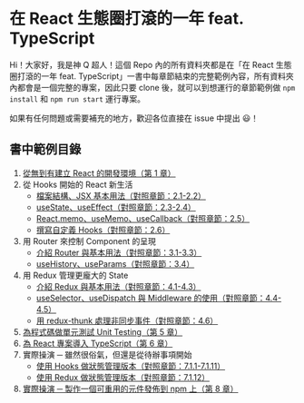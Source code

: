 # 在 React 生態圈打滾的一年 feat. TypeScript

Hi！大家好，我是神 Q 超人！這個 Repo 內的所有資料夾都是在「在 React 生態圈打滾的一年 feat. TypeScript」一書中每章節結束的完整範例內容，所有資料夾內都會是一個完整的專案，因此只要 clone 後，就可以到想運行的章節範例做 `npm install` 和 `npm run start` 運行專案。

如果有任何問題或需要補充的地方，歡迎各位直接在 issue 中提出 😃！

## 書中範例目錄

1. [從無到有建立 React 的開發環境（第 1 章）](https://github.com/ms314006/react-feat-typescript-book-example/tree/master/Ch01)
2. 從 Hooks 開始的 React 新生活
    * [檔案結構、JSX 基本用法（對照章節：2.1-2.2）](https://github.com/ms314006/react-feat-typescript-book-example/tree/master/Ch02-1)
    * [useState、useEffect（對照章節：2.3-2.4）](https://github.com/ms314006/react-feat-typescript-book-example/tree/master/Ch02-2)
    * [React.memo、useMemo、useCallback（對照章節：2.5）](https://github.com/ms314006/react-feat-typescript-book-example/tree/master/Ch02-3)
    * [撰寫自定義 Hooks（對照章節：2.6）](https://github.com/ms314006/react-feat-typescript-book-example/tree/master/Ch02-4)
3. 用 Router 來控制 Component 的呈現
    * [介紹 Router 與基本用法（對照章節：3.1-3.3）](https://github.com/ms314006/react-feat-typescript-book-example/tree/master/Ch03-1)
    * [useHistory、useParams（對照章節：3.4）](https://github.com/ms314006/react-feat-typescript-book-example/tree/master/Ch03-2)
4. 用 Redux 管理更龐大的 State
    * [介紹 Redux 與基本用法（對照章節：4.1-4.3）](https://github.com/ms314006/react-feat-typescript-book-example/tree/master/Ch04-1)
    * [useSelector、useDispatch 與 Middleware 的使用（對照章節：4.4-4.5）](https://github.com/ms314006/react-feat-typescript-book-example/tree/master/Ch04-2)
    * [用 redux-thunk 處理非同步事件（對照章節：4.6）](https://github.com/ms314006/react-feat-typescript-book-example/tree/master/Ch04-3)
5. [為程式碼做單元測試 Unit Testing（第 5 章）](https://github.com/ms314006/react-feat-typescript-book-example/tree/master/Ch05)
6. [為 React 專案導入 TypeScript（第 6 章）](https://github.com/ms314006/react-feat-typescript-book-example/tree/master/Ch06)
7.  實際操演 ─ 雖然很俗氣，但還是從待辦事項開始
    * [使用 Hooks 做狀態管理版本（對照章節：7.1.1-7.1.11）](https://github.com/ms314006/react-feat-typescript-book-example/tree/master/Ch07-1)
    * [使用 Redux 做狀態管理版本（對照章節：7.1.12）](https://github.com/ms314006/react-feat-typescript-book-example/tree/master/Ch07-2)
6. [實際操演 ─ 製作一個可重用的元件發佈到 npm 上（第 8 章）](https://github.com/ms314006/react-feat-typescript-book-example/tree/master/Ch08)

